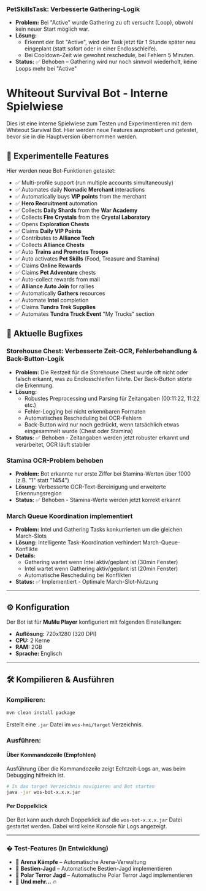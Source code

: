 ### PetSkillsTask: Verbesserte Gathering-Logik
- **Problem:** Bei "Active" wurde Gathering zu oft versucht (Loop), obwohl kein neuer Start möglich war.
- **Lösung:**
  - Erkennt der Bot "Active", wird der Task jetzt für 1 Stunde später neu eingeplant (statt sofort oder in einer Endlosschleife).
  - Bei Cooldown-Zeit wie gewohnt reschedule, bei Fehlern 5 Minuten.
- **Status:** ✅ Behoben – Gathering wird nur noch sinnvoll wiederholt, keine Loops mehr bei "Active"
# Whiteout Survival Bot - Interne Spielwiese

Dies ist eine interne Spielwiese zum Testen und Experimentieren mit dem Whiteout Survival Bot. Hier werden neue Features ausprobiert und getestet, bevor sie in die Hauptversion übernommen werden.

## 🧪 Experimentelle Features

Hier werden neue Bot-Funktionen getestet:

- ✅ Multi-profile support (run multiple accounts simultaneously)
- ✅ Automates daily **Nomadic Merchant** interactions
- ✅ Automatically buys **VIP points** from the merchant
- ✅ **Hero Recruitment** automation
- ✅ Collects **Daily Shards** from the **War Academy**
- ✅ Collects **Fire Crystals** from the **Crystal Laboratory**
- ✅ Opens **Exploration Chests**
- ✅ Claims **Daily VIP Points**
- ✅ Contributes to **Alliance Tech**
- ✅ Collects **Alliance Chests**
- ✅ Auto **Trains and Promotes Troops**
- ✅ Auto activates **Pet Skills** (Food, Treasure and Stamina)
- ✅ Claims **Online Rewards**
- ✅ Claims **Pet Adventure** chests
- ✅ Auto-collect rewards from mail
- ✅ **Alliance Auto Join** for rallies
- ✅ Automatically **Gathers** resources
- ✅ Automate **Intel** completion
- ✅ Claims **Tundra Trek Supplies**
- ✅ Automates **Tundra Truck Event** "My Trucks" section

## 🔧 Aktuelle Bugfixes



### Storehouse Chest: Verbesserte Zeit-OCR, Fehlerbehandlung & Back-Button-Logik
- **Problem:** Die Restzeit für die Storehouse Chest wurde oft nicht oder falsch erkannt, was zu Endlosschleifen führte. Der Back-Button störte die Erkennung.
- **Lösung:**
  - Robustes Preprocessing und Parsing für Zeitangaben (00:11:22, 11:22 etc.)
  - Fehler-Logging bei nicht erkennbaren Formaten
  - Automatisches Rescheduling bei OCR-Fehlern
  - Back-Button wird nur noch gedrückt, wenn tatsächlich etwas eingesammelt wurde (Chest oder Stamina)
- **Status:** ✅ Behoben - Zeitangaben werden jetzt robuster erkannt und verarbeitet, OCR läuft stabiler

### Stamina OCR-Problem behoben
- **Problem:** Bot erkannte nur erste Ziffer bei Stamina-Werten über 1000 (z.B. "1" statt "1454")
- **Lösung:** Verbesserte OCR-Text-Bereinigung und erweiterte Erkennungsregion
- **Status:** ✅ Behoben - Stamina-Werte werden jetzt korrekt erkannt

### March Queue Koordination implementiert
- **Problem:** Intel und Gathering Tasks konkurrierten um die gleichen March-Slots
- **Lösung:** Intelligente Task-Koordination verhindert March-Queue-Konflikte
- **Details:** 
  - Gathering wartet wenn Intel aktiv/geplant ist (30min Fenster)
  - Intel wartet wenn Gathering aktiv/geplant ist (20min Fenster)
  - Automatische Rescheduling bei Konflikten
- **Status:** ✅ Implementiert - Optimale March-Slot-Nutzung

---

## ⚙️ Konfiguration

Der Bot ist für **MuMu Player** konfiguriert mit folgenden Einstellungen:

- **Auflösung:** 720x1280 (320 DPI)  
- **CPU:** 2 Kerne  
- **RAM:** 2GB 
- **Sprache:** Englisch

---

## 🛠️ Kompilieren & Ausführen

### Kompilieren:

```sh
mvn clean install package
```
Erstellt eine `.jar` Datei im `wos-hmi/target` Verzeichnis.

### Ausführen:

#### Über Kommandozeile (Empfohlen)
Ausführung über die Kommandozeile zeigt Echtzeit-Logs an, was beim Debugging hilfreich ist.
```sh
# In das target Verzeichnis navigieren und Bot starten
java -jar wos-bot-x.x.x.jar
```

#### Per Doppelklick
Der Bot kann auch durch Doppelklick auf die `wos-bot-x.x.x.jar` Datei gestartet werden. Dabei wird keine Konsole für Logs angezeigt.

---

### � Test-Features (In Entwicklung)
- 🔹 **Arena Kämpfe** – Automatische Arena-Verwaltung
- 🔹 **Bestien-Jagd** – Automatische Bestien-Jagd implementieren
- 🔹 **Polar Terror Jagd** – Automatische Polar Terror Jagd implementieren
- 🔹 **Und mehr...** 🔥




